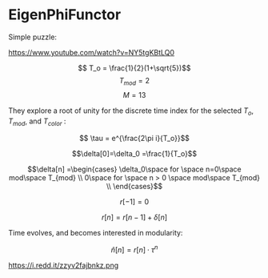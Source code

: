 # EigenPhiFunctor

Simple puzzle:

https://www.youtube.com/watch?v=NY5tgKBtLQ0

$$ T_o  = \frac{1}{2}(1+\sqrt{5})$$
$$ T_{mod} =2 $$
$$ M =13 $$

They explore a  root of unity for the discrete time index for the selected $T_o$, $T_{mod}$, 
and $T_{color}$ :

$$ \tau = e^{\frac{2\pi i}{T_o}}$$



$$\delta[0]=\delta_0 =\frac{1}{T_o}$$

$$\delta[n] =\begin{cases} \delta_0\space for \space n=0\space mod\space T_{mod} \\
                     0\space for \space n > 0 \space mod\space T_{mod} \\
       \end{cases}$$

$$r[-1]=0$$


$$r[n] = r[n-1] + \delta[n] $$


Time evolves, and becomes interested in modularity:

$$\hat n[n] =r[n]·\tau^{n}$$




https://i.redd.it/zzyv2fajbnkz.png
